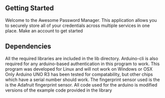 ## Getting Started

Welcome to the Awesome Password Manager. This application allows you to securely store all of your credentials across multiple services in one place. Make an account to get started 

## Dependencies

All the required libraries are included in the lib directory. 
Arduino-cli is also required for any arduino-based authentication in this program to work. 
This program was developed for Linux and will not work on Windows or OSX
Only Arduino UNO R3 has been tested for compatability, but other chips which have a serial number should work. 
The fingerprint sensor used is the is the Adafruit fingerprint sensor. All code used for the arduino is modified versions of the example code provided in the library


